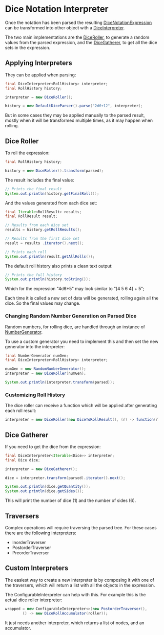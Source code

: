 # Dice Notation Interpreter

Once the notation has been parsed the resulting [DiceNotationExpression][dice_notation_expression] can be transformed into other object with a [DiceInterpreter][dice_interpreter].

The two main implementations are the [DiceRoller][dice_roller], to generate a random values from the parsed expression, and the [DiceGatherer][dice_gatherer], to get all the dice sets in the expression.

## Applying Interpreters

They can be applied when parsing:

```java
final DiceInterpreter<RollHistory> interpreter;
final RollHistory history;

interpreter = new DiceRoller();

history = new DefaultDiceParser().parse("2d6+12", interpreter);
```

But in some cases they may be applied manually to the parsed result, mostly when it will be transformed multiple times, as it may happen when rolling.

## Dice Roller

To roll the expression:

```java
final RollHistory history;

history = new DiceRoller().transform(parsed);
```

The result includes the final value:

```java
// Prints the final result
System.out.println(history.getFinalRoll());
```

And the values generated from each dice set:

```java
final Iterable<RollResult> results;
final RollResult result;

// Results from each dice set
results = history.getRollResults();

// Results from the first dice set
result = results .iterator().next();

// Prints each roll
System.out.println(result.getAllRolls());
```

The default roll history also prints a clean text output:

```java
// Prints the full history
System.out.println(history.toString());
```

Which for the expression "4d6+5" may look similar to "[4 5 6 4] + 5";

Each time it is called a new set of data will be generated, rolling again all the dice. So the final values may change.

### Changing Random Number Generation on Parsed Dice

Random numbers, for rolling dice, are handled through an instance of [NumberGenerator][number_generator].

To use a custom generator you need to implement this and then set the new generator into the interpreter:

```java
final NumberGenerator numGen;
final DiceInterpreter<RollHistory> interpreter;

numGen = new RandomNumberGenerator();
interpreter = new DiceRoller(numGen);

System.out.println(interpreter.transform(parsed));
```

### Customizing Roll History

The dice roller can receive a function which will be applied after generating each roll result:

```java
interpreter = new DiceRoller(new DiceToRollResult(), (r) -> function(r));
```

## Dice Gatherer

If you need to get the dice from the expression:

```java
final DiceInterpreter<Iterable<Dice>> interpreter;
final Dice dice;

interpreter = new DiceGatherer();

dice = interpreter.transform(parsed).iterator().next();

System.out.println(dice.getQuantity());
System.out.println(dice.getSides());
```

This will print the number of dice (1) and the number of sides (6).


## Traversers

Complex operations will require traversing the parsed tree. For these cases there are the following interpreters:

* InorderTraverser
* PostorderTraverser
* PreorderTraverser

## Custom Interpreters

The easiest way to create a new interpreter is by composing it with one of the traversers, which will return a list with all the objects in the expression.

The ConfigurableInterpreter can help with this. For example this is the actual dice roller interpreter:

```java
wrapped = new ConfigurableInterpreter<>(new PostorderTraverser(),
        () -> new DiceRollAccumulator(roller));
```

It just needs another interpreter, which returns a list of nodes, and an accumulator.

[dice_gatherer]: ./apidocs/com/bernardomg/tabletop/dice/interpreter/DiceGatherer.html
[dice_interpreter]: ./apidocs/com/bernardomg/tabletop/dice/interpreter/DiceInterpreter.html
[dice_notation_expression]: ./apidocs/com/bernardomg/tabletop/dice/notation/DiceNotationExpression.html
[dice_roller]: ./apidocs/com/bernardomg/tabletop/dice/interpreter/DiceRoller.html
[number_generator]: ./apidocs/com/bernardomg/tabletop/dice/random/NumberGenerator.html
